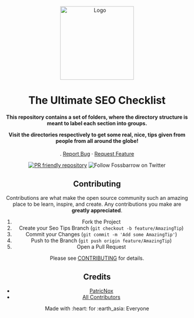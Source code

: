 <!-- PROJECT LOGO -->
<br />
<p align="center">
  <a href="https://github.com/fossbarrow/ultimate-seo-checklist">
    <img src="./seo.svg" alt="Logo" width="200" height="200">
  </a>

   <h1 align="center"> The Ultimate SEO Checklist
</h1>
    <div align="center">
  <h4 >
This repository contains a set of folders, where the directory structure is meant to label each section into groups.

Visit the directories respectively to get some real, nice, tips given from people from all around the globe!

  </h4>
  <p>

  </p>
    .
    <a href="https://github.com/fossbarrow/ultimate-seo-checklistissues">Report Bug</a>
    ·
    <a href="https://github.com/fossbarrow/ultimate-seo-checklist/issues">Request Feature</a>
    
</p>

<!-- ABOUT THE PROJECT -->


<p float ="right">

[![PR friendly repository](https://img.shields.io/badge/Pull--Request-are%20welcome!-ff69b4)](/compare)
![Follow Fossbarrow on Twitter](https://img.shields.io/twitter/follow/fossbarrow?style=social)

</p>

<!-- CONTRIBUTING -->

## Contributing

Contributions are what make the open source community such an amazing place to be learn, inspire, and create. Any contributions you make are **greatly appreciated**.

1. Fork the Project
2. Create your Seo Tips Branch (`git checkout -b feature/AmazingTip`)
3. Commit your Changes (`git commit -m 'Add some AmazingTip'`)
4. Push to the Branch (`git push origin feature/AmazingTip`)
5. Open a Pull Request

Please see [CONTRIBUTING](CONTRIBUTING.md) for details.

<!-- <Names> -->

## Credits

- [PatricNox](https://github.com/PatricNox)
- [All Contributors](../../contributors)

<p align = "center" >Made with :heart: for :earth_asia: Everyone </p>
